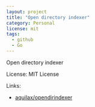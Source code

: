 ```yaml
---
layout: project
title: "Open directory indexer"
category: Personal
license: mit
tags:
  - github
  - Go
---
```


Open directory indexer

License: MIT License

Links:

* [aquilax/opendirindexer](https://github.com/aquilax/opendirindexer)
